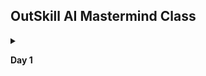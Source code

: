 ## OutSkill AI Mastermind Class

<details>
  
<summary>  
  
**Day 1**

</summary>

  - Session 1 - [Foundations of AI & Tool Stack Resources](https://link.outskill.com/day1-mm-resources)
  - Session 2 - [Ads & Movie Creation Resources](https://link.outskill.com/day1-filmmaking-resource)
  - Session 3 - [CustomGPT & AI Agents Resources](https://link.outskill.com/resource-session3)

</details>
